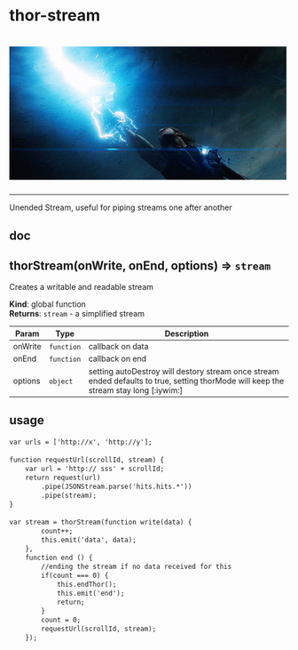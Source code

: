 # thor-stream

# ![thor-strem](img/thor-stream.gif)
---

Unended Stream, useful for piping streams one after another


## doc

<a name="thorStream"></a>
## thorStream(onWrite, onEnd, options) ⇒ <code>stream</code>
Creates a writable and readable stream

**Kind**: global function  
**Returns**: <code>stream</code> - a simplified stream  

| Param | Type | Description |
| --- | --- | --- |
| onWrite | <code>function</code> | callback on data |
| onEnd | <code>function</code> | callback on end |
| options | <code>object</code> | setting autoDestroy will destory stream once stream ended defaults to true,                     setting thorMode will keep the stream stay long [:iywim:] |


## usage

```
var urls = ['http://x', 'http://y'];

function requestUrl(scrollId, stream) {
    var url = 'http:// sss' + scrollId;
    return request(url)
        .pipe(JSONStream.parse('hits.hits.*'))
        .pipe(stream);
}

var stream = thorStream(function write(data) {
        count++;
        this.emit('data', data);
    },
    function end () {
        //ending the stream if no data received for this
        if(count === 0) {
            this.endThor();
            this.emit('end');
            return;
        }
        count = 0;
        requestUrl(scrollId, stream);
    });

```